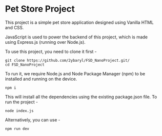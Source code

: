 # Pet Store Project

This project is a simple pet store application designed using Vanilla HTML and CSS. 

JavaScript is used to power the backend of this project, which is made using Express.js (running over Node.js).

To use this project, you need to clone it first - 

    git clone https://github.com/2ybaryl/FSD_NanoProject.git/
    cd FSD_NanoProject
    
To run it, we require Node.js and Node Package Manager (npm) to be installed and running on the device.

    npm i

This will install all the dependencies using the existing package.json file. To run the project - 

    node index.js

Alternatively, you can use - 

    npm run dev
